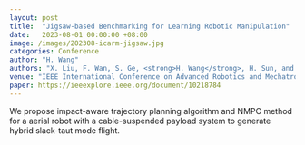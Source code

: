 ```yaml
---
layout: post
title:  "Jigsaw-based Benchmarking for Learning Robotic Manipulation"
date:   2023-08-01 00:00:00 +08:00
image: /images/202308-icarm-jigsaw.jpg
categories: Conference
author: "H. Wang"
authors: "X. Liu, F. Wan, S. Ge, <strong>H. Wang</strong>, H. Sun, and C. Song"
venue: "IEEE International Conference on Advanced Robotics and Mechatronics (ICARM)"
paper: https://ieeexplore.ieee.org/document/10218784
---
```

We propose impact-aware trajectory planning algorithm and NMPC method for a aerial robot with a cable-suspended payload system to generate hybrid slack-taut mode flight. 